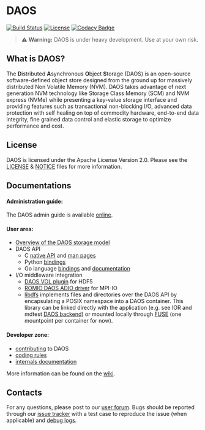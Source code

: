 # DAOS
[![Build Status](https://travis-ci.org/daos-stack/daos.svg?branch=master)](https://travis-ci.org/daos-stack/daos)
[![License](https://img.shields.io/badge/License-Apache%202.0-blue.svg)](./LICENSE)
[![Codacy Badge](https://api.codacy.com/project/badge/Grade/4163f52ec65e4ba8991208288a9a15a6)](https://www.codacy.com/app/johann.lombardi/daos?utm_source=github.com&amp;utm_medium=referral&amp;utm_content=daos-stack/daos&amp;utm_campaign=Badge_Grade)

> :warning: **Warning:** DAOS is under heavy development. Use at your own risk.

## What is DAOS?

The **D**istributed **A**synchronous **O**bject **S**torage (DAOS) is an open-source software-defined object store designed from the ground up for massively distributed Non Volatile Memory (NVM). DAOS takes advantage of next generation NVM technology like Storage Class Memory (SCM) and NVM express (NVMe) while presenting a key-value storage interface and providing features such as transactional non-blocking I/O, advanced data protection with self healing on top of commodity hardware, end-to-end data integrity, fine grained data control and elastic storage to optimize performance and cost.

## License

DAOS is licensed under the Apache License Version 2.0. Please see the [LICENSE](./LICENSE) & [NOTICE](./NOTICE) files for more information.

## Documentations

#### Administration guide:
The DAOS admin guide is available [online](https://daos-stack.github.io).

#### User area:
* [Overview of the DAOS storage model](doc/storage_model.md)
* DAOS API
  * C [native API](src/include/) and [man pages](doc/man/man3)
  * Python [bindings](src/utils/py/)
  * Go language [bindings](https://github.com/daos-stack/go-daos) and [documentation](https://godoc.org/github.com/daos-stack/go-daos/pkg/daos)
* I/O middleware integration
  * [DAOS VOL plugin](https://bitbucket.hdfgroup.org/projects/HDFFV/repos/hdf5/browse?at=refs%2Fheads%2Fhdf5_daosm) for HDF5
  * [ROMIO DAOS ADIO driver](https://github.com/daos-stack/mpich/tree/daos_adio) for MPI-IO
  * [libdfs](src/include/daos_fs.h) implements files and directories over the DAOS API by encapsulating a POSIX namespace into a DAOS container. This library can be linked directly with the application (e.g. see IOR and mdtest [DAOS backend](https://github.com/daos-stack/ior-hpc/tree/daos)) or mounted locally through [FUSE](src/client/dfs/dfuse.c) (one mountpoint per container for now).

#### Developer zone:
* [contributing](https://wiki.hpdd.intel.com/display/DC/Contribute) to DAOS
* [coding rules](https://wiki.hpdd.intel.com/display/DC/Coding+Rules)
* [internals documentation](src/README.md)

More information can be found on the [wiki](https://wiki.hpdd.intel.com/display/DC/DAOS+Community+Home).

## Contacts

For any questions, please post to our [user forum](https://daos.groups.io/g/daos). Bugs should be reported through our [issue tracker](https://jira.hpdd.intel.com/projects/DAOS) with a test case to reproduce the issue (when applicable) and [debug logs](./doc/debugging.md).
